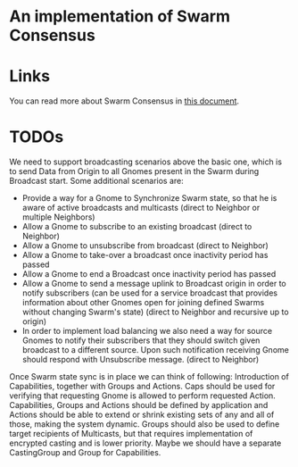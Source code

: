 # An implementation of Swarm Consensus
# Links
You can read more about Swarm Consensus in [this document](https://arxiv.org/pdf/2112.07065v4.pdf).

# TODOs
We need to support broadcasting scenarios above the basic one, which is
to send Data from Origin to all Gnomes present in the Swarm during Broadcast start.
Some additional scenarios are:
- Provide a way for a Gnome to Synchronize Swarm state, so that he is aware of
  active broadcasts and multicasts (direct to Neighbor or multiple Neighbors)
- Allow a Gnome to subscribe to an existing broadcast (direct to Neighbor)
- Allow a Gnome to unsubscribe from broadcast (direct to Neighbor)
- Allow a Gnome to take-over a broadcast once inactivity period has passed
- Allow a Gnome to end a Broadcast once inactivity period has passed
- Allow a Gnome to send a message uplink to Broadcast origin in order to
  notify subscribers (can be used for a service broadcast that provides information
  about other Gnomes open for joining defined Swarms without changing Swarm's state)
  (direct to Neighbor and recursive up to origin)
- In order to implement load balancing we also need a way for source Gnomes to notify 
  their subscribers that they should switch given broadcast to a different source.
  Upon such notification receiving Gnome should respond with Unsubscribe message.
  (direct to Neighbor)


Once Swarm state sync is in place we can think of following:
Introduction of Capabilities, together with Groups and Actions. Caps should be
used for verifying that requesting Gnome is allowed to perform requested Action.
Capabilities, Groups and Actions should be defined by application and Actions should
be able to extend or shrink existing sets of any and all of those, making the system
dynamic.
Groups should also be used to define target recipients of Multicasts, but that requires
implementation of encrypted casting and is lower priority.
Maybe we should have a separate CastingGroup and Group for Capabilities.

